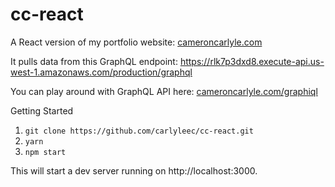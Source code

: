 # cc-react

A React version of my portfolio website: [cameroncarlyle.com](https://www.cameroncarlyle.com)

It pulls data from this GraphQL endpoint: https://rlk7p3dxd8.execute-api.us-west-1.amazonaws.com/production/graphql

You can play around with GraphQL API here: [cameroncarlyle.com/graphiql](https://www.cameroncarlyle.com/graphiql)

Getting Started

1. `git clone https://github.com/carlyleec/cc-react.git`
2. `yarn`
3. `npm start`

This will start a dev server running on http://localhost:3000.
